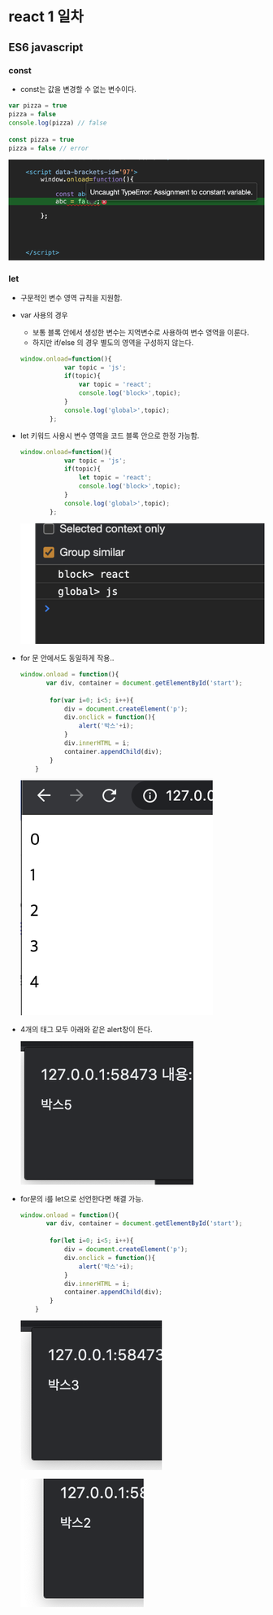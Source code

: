 # react 1 일차

## ES6 javascript

### const

* const는 값을 변경할 수 없는 변수이다.

```javascript
var pizza = true
pizza = false
console.log(pizza) // false

const pizza = true
pizza = false // error
```

![image-20201207225738840](day1.assets/image-20201207225738840.png)



### let

* 구문적인 변수 영역 규칙을 지원함.

* var 사용의 경우

  * 보통 블록 안에서 생성한 변수는 지역변수로 사용하여 변수 영역을 이룬다.
  * 하지만 if/else 의 경우 별도의 영역을 구성하지 않는다.

  ```javascript
  window.onload=function(){
              var topic = 'js';
              if(topic){
                  var topic = 'react';
                  console.log('block>',topic);
              }
              console.log('global>',topic);
          };
  ```

* let 키워드 사용시 변수 영역을 코드 블록 안으로 한정 가능함.

  ```javascript
  window.onload=function(){
              var topic = 'js';
              if(topic){
                  let topic = 'react';
                  console.log('block>',topic);
              }
              console.log('global>',topic);   
          };
  ```

  ![image-20201208215827977](day1.assets/image-20201208215827977.png)

* for 문 안에서도 동일하게 작용..

  ```javascript
  window.onload = function(){
         var div, container = document.getElementById('start');
          
          for(var i=0; i<5; i++){
              div = document.createElement('p');
              div.onclick = function(){
                  alert('박스'+i);
              }
              div.innerHTML = i;
              container.appendChild(div);
          }
      }
  ```

  ![image-20201208221105431](day1.assets/image-20201208221105431.png)

* 4개의 태그 모두 아래와 같은 alert창이 뜬다.

  ![image-20201208221136103](day1.assets/image-20201208221136103.png)

* for문의 i를 let으로 선언한다면 해결 가능.

  ```javascript
  window.onload = function(){
         var div, container = document.getElementById('start');
          
          for(let i=0; i<5; i++){
              div = document.createElement('p');
              div.onclick = function(){
                  alert('박스'+i);
              }
              div.innerHTML = i;
              container.appendChild(div);
          }
      }
  ```

  ![image-20201208221248114](day1.assets/image-20201208221248114.png)

  ![image-20201208221305824](day1.assets/image-20201208221305824.png)